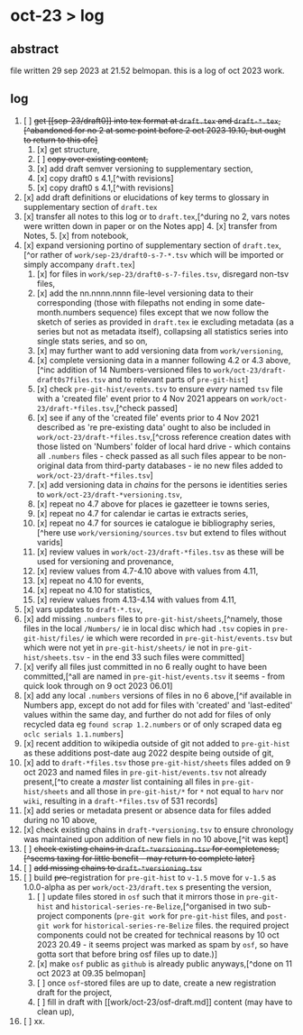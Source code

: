 # oct-23 > log

## abstract

file written 29 sep 2023 at 21.52 belmopan. this is a log of oct 2023 work.

## log

1. [ ] ~~get [[sep-23/draft0]] into tex format at `draft.tex` and `draft-*.tex`,[^abandoned for no 2 at some point before 2 oct 2023 19.10, but ought to return to this ofc]~~
    1. [x] get structure,
    2. [ ] ~~copy over existing content,~~
    3. [x] add draft semver versioning to supplementary section,
    4. [x] copy draft0 s 4.1,[^with revisions]
    5. [x] copy draft0 s 4.1,[^with revisions]
2. [x] add draft definitions or elucidations of key terms to glossary in supplementary section of `draft.tex`
3. [x] transfer all notes to this log or to `draft.tex`,[^during no 2, vars notes were written down in paper or on the Notes app]
    4. [x] transfer from Notes,
    5. [x] from notebook,
4. [x] expand versioning portino of supplementary section of `draft.tex`,[^or rather of `work/sep-23/draft0-s-7-*.tsv` which will be imported or simply accompany `draft.tex`]
    1. [x] for files in `work/sep-23/draft0-s-7-files.tsv`, disregard non-tsv files,
    2. [x] add the nn.nnnn.nnnn file-level versioning data to their corresponding (those with filepaths not ending in some date-month.numbers sequence) files except that we now follow the sketch of series as provided in `draft.tex` ie excluding metadata (as a series but not as metadata itself), collapsing all statistics series into single stats series, and so on,
    3. [x] may further want to add versioning data from `work/versioning`,
    4. [x] complete versioning data in a manner following 4.2 or 4.3 above,[^inc addition of 14 Numbers-versioned files to `work/oct-23/draft-draft0s7files.tsv` and to relevant parts of `pre-git-hist`]
    5. [x] check `pre-git-hist/events.tsv` to ensure *every* named `tsv` file with a 'created file' event prior to 4 Nov 2021 appears on `work/oct-23/draft-*files.tsv`,[^check passed]
    6. [x] see if any of the 'created file' events prior to 4 Nov 2021 described as 're pre-existing data' ought to also be included in `work/oct-23/draft-*files.tsv`,[^cross reference creation dates with those listed on 'Numbers' folder of local hard drive - which contains all `.numbers` files - check passed as all such files appear to be non-original data from third-party databases - ie no new files added to `work/oct-23/draft-*files.tsv`]
    7. [x] add versioning data in *chains* for the persons ie identities series to `work/oct-23/draft-*versioning.tsv`,
    8. [x] repeat no 4.7 above for places ie gazetteer ie towns series,
    9. [x] repeat no 4.7 for calendar ie cartas ie extracts series,
    10. [x] repeat no 4.7 for sources ie catalogue ie bibliography series,[^here use `work/versioning/sources.tsv` but extend to files without varids]
    11. [x] review values in `work/oct-23/draft-*files.tsv` as these will be used for versioning and provenance,
    12. [x] review values from 4.7-4.10 above with values from 4.11,
    13. [x] repeat no 4.10 for events,
    14. [x] repeat no 4.10 for statistics,
    15. [x] review values from 4.13-4.14 with values from 4.11,
5. [x] vars updates to `draft-*.tsv`,
6. [x] add missing `.numbers` files to `pre-git-hist/sheets`,[^namely, those files in the local `/Numbers/` ie in local disc which had `.tsv` copies in `pre-git-hist/files/` ie which were recorded in `pre-git-hist/events.tsv` but which were not yet in `pre-git-hist/sheets/` ie not in `pre-git-hist/sheets.tsv` - in the end 33 such files were committed]
7. [x] verify all files just committed in no 6 really ought to have been committed,[^all are named in `pre-git-hist/events.tsv` it seems - from quick look through on 9 oct 2023 06.01]
8. [x] add any local `.numbers` versions of files in no 6 above,[^if available in Numbers app, except do not add for files with 'created' and 'last-edited' values within the same day, and further do not add for files of only recycled data eg `found scrap 1.2.numbers` or of only scraped data eg `oclc serials 1.1.numbers`]
9. [x] recent addition to wikipedia outside of git not added to `pre-git-hist` as these additions post-date aug 2022 despite being outside of git,
10. [x] add to `draft-*files.tsv` those `pre-git-hist/sheets` files added on 9 oct 2023 and named files in `pre-git-hist/events.tsv` not already present,[^to create a *master* list containing all files in `pre-git-hist/sheets` and all those in `pre-git-hist/*` for `*` not equal to `harv` nor `wiki`, resulting in a `draft-*files.tsv` of 531 records]
11. [x] add series  or metadata present or absence data for files added during no 10 above,
12. [x] check existing chains in `draft-*versioning.tsv` to ensure chronology was maintained upon addition of new fiels in no 10 above,[^it was kept]
13. [ ] ~~check existing chains in `draft-*versioning.tsv` for completeness,[^seems taxing for little benefit - may return to complete later]~~
14. [ ] ~~add missing chains to `draft-*versioning.tsv`~~
15. [ ] build ~~pre-~~registration for `pre-git-hist` to `v-1.5` move for `v-1.5` as 1.0.0-alpha as per `work/oct-23/draft.tex` s presenting the version,
    1. [ ] update files stored in `osf` such that it mirrors those in `pre-git-hist` and `historical-series-re-Belize`,[^organised in two sub-project components (`pre-git work` for `pre-git-hist` files, and `post-git work` for `historical-series-re-Belize` files. the required project components could not be created for technical reasons by 10 oct 2023 20.49 - it seems project was marked as spam by `osf`, so have gotta sort that before bring osf files up to date.)]
    2. [x] make `osf` public as `github` is already public anyways,[^done on 11 oct 2023 at 09.35 belmopan]
    3. [ ] once `osf`-stored files are up to date, create a new registration draft for the project,
    4. [ ] fill in draft with [[work/oct-23/osf-draft.md]] content (may have to clean up),
16. [ ] xx.
